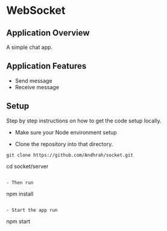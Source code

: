# WebSocket

## Application Overview
A simple chat app.

## Application Features
- Send message
- Receive message


## Setup
Step by step instructions on how to get the code setup locally.

- Make sure your Node environment setup


- Clone the repository into that directory.

```
git clone https://github.com/Andhrah/socket.git

```
cd socket/server
```

- Then run

```
npm install
```

- Start the app run

```
npm start
```
